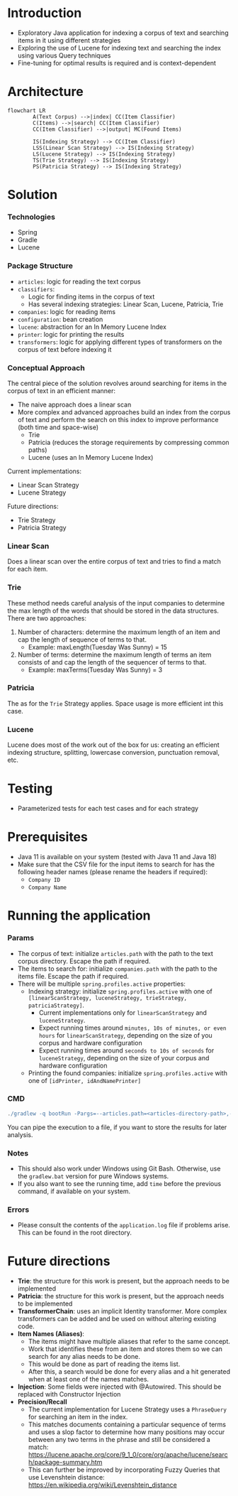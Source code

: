 # Introduction
- Exploratory Java application for indexing a corpus of text and searching items in it using different strategies
- Exploring the use of Lucene for indexing text and searching the index using various Query techniques
- Fine-tuning for optimal results is required and is context-dependent


# Architecture 

```mermaid
flowchart LR
        A(Text Corpus) -->|index| CC(Item Classifier)
        C(Items) -->|search| CC(Item Classifier)
        CC(Item Classifier) -->|output| MC(Found Items)
    
        IS(Indexing Strategy) --> CC(Item Classifier)
        LSS(Linear Scan Strategy) --> IS(Indexing Strategy)
        LS(Lucene Strategy) --> IS(Indexing Strategy)
        TS(Trie Strategy) --> IS(Indexing Strategy)
        PS(Patricia Strategy) --> IS(Indexing Strategy)
```

# Solution
### Technologies
- Spring
- Gradle
- Lucene

### Package Structure
- `articles`: logic for reading the text corpus
- `classifiers`:
  - Logic for finding items in the corpus of text
  - Has several indexing strategies: Linear Scan, Lucene, Patricia, Trie
- `companies`: logic for reading items
- `configuration`: bean creation
- `lucene`: abstraction for an In Memory Lucene Index
- `printer`: logic for printing the results
- `transformers`: logic for applying different types of transformers on the corpus of text before indexing it

### Conceptual Approach
The central piece of the solution revolves around searching for items in the corpus of text in an efficient manner:
- The naive approach does a linear scan
- More complex and advanced approaches build an index from the corpus of text and perform the search on this index to improve performance (both time and space-wise)
  - Trie
  - Patricia (reduces the storage requirements by compressing common paths)
  - Lucene (uses an In Memory Lucene Index)

Current implementations:
- Linear Scan Strategy
- Lucene Strategy

Future directions:
- Trie Strategy
- Patricia Strategy

### Linear Scan
Does a linear scan over the entire corpus of text and tries to find a match for each item.

### Trie 
These method needs careful analysis of the input companies to determine the max length of the words that should be stored in the data structures. 
There are two approaches:
1. Number of characters: determine the maximum length of an item and cap the length of sequence of terms to that. 
   - Example: maxLength(Tuesday Was Sunny) = 15
2. Number of terms: determine the maximum length of terms an item consists of and cap the length of the sequencer of terms to that.
   - Example: maxTerms(Tuesday Was Sunny) = 3

### Patricia
The as for the `Trie` Strategy applies. Space usage is more efficient int this case.

### Lucene
Lucene does most of the work out of the box for us: creating an efficient indexing structure, splitting, lowercase conversion, punctuation removal, etc.
 
# Testing
- Parameterized tests for each test cases and for each strategy

# Prerequisites
- Java 11 is available on your system (tested with Java 11 and Java 18)
- Make sure that the CSV file for the input items to search for has the following header names (please rename the headers if required):
  - `Company ID`
  - `Company Name`

# Running the application

### Params
- The corpus of text: initialize `articles.path` with the path to the text corpus directory. Escape the path if required. 
- The items to search for: initialize `companies.path` with the path to the items file. Escape the path if required.
- There will be multiple `spring.profiles.active` properties:
  - Indexing strategy: initialize `spring.profiles.active` with one of `[linearScanStrategy, luceneStrategy, trieStrategy, patriciaStrategy]`. 
    - Current implementations only for `linearScanStrategy` and `luceneStrategy`.
    - Expect running times around `minutes, 10s of minutes, or even hours` for `linearScanStrategy`, depending on the size of you corpus and hardware configuration
    - Expect running times around `seconds to 10s of seconds` for `luceneStrategy`, depending on the size of your corpus and hardware configuration
  - Printing the found companies: initialize `spring.profiles.active` with one of `[idPrinter, idAndNamePrinter]`

### CMD

```groovy
./gradlew -q bootRun -Pargs=--articles.path=<articles-directory-path>,--companies.path=<companies-file-path>,--spring.profiles.active=luceneStrategy,--spring.profiles.active=idAndNamePrinter
```

You can pipe the execution to a file, if you want to store the results for later analysis.

### Notes
- This should also work under Windows using Git Bash. Otherwise, use the `gradlew.bat` version for pure Windows systems.
- If you also want to see the running time, add `time` before the previous command, if available on your system.

### Errors
- Please consult the contents of the `application.log` file if problems arise. This can be found in the root directory.

# Future directions
- **Trie**: the structure for this work is present, but the approach needs to be implemented
- **Patricia**: the structure for this work is present, but the approach needs to be implemented
- **TransformerChain**: uses an implicit Identity transformer. More complex transformers can be added and be used on without altering existing code.
- **Item Names (Aliases)**: 
  - The items might have multiple aliases that refer to the same concept. 
  - Work that identifies these from an item and stores them so we can search for any alias needs to be done. 
  - This would be done as part of reading the items list. 
  - After this, a search would be done for every alias and a hit generated when at least one of the names matches.
- **Injection**: Some fields were injected with @Autowired. This should be replaced with Constructor Injection
- **Precision/Recall**
  - The current implementation for Lucene Strategy uses a `PhraseQuery` for searching an item in the index.
  - This matches documents containing a particular sequence of terms and uses a slop factor to determine how many positions may occur between any two terms in the phrase and still be considered a match: https://lucene.apache.org/core/9_1_0/core/org/apache/lucene/search/package-summary.htm 
  - This can further be improved by incorporating Fuzzy Queries that use Levenshtein distance: https://en.wikipedia.org/wiki/Levenshtein_distance


